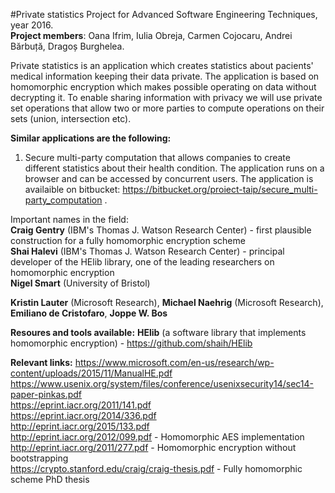 #Private statistics
Project for Advanced Software Engineering Techniques, year 2016.  
<b>Project members</b>: Oana Ifrim, Iulia Obreja, Carmen Cojocaru, Andrei Bărbuță, Dragoș Burghelea.

Private statistics is an application which creates statistics about pacients' medical information keeping their data private.
The application is based on homomorphic encryption which makes possible operating on data without decrypting it. To enable sharing information with privacy we will use private set operations that allow two or more parties to compute operations on their sets (union, intersection etc).

<b>Similar applications are the following:</b>
1. Secure multi-party computation that allows companies to create different statistics about their health condition. The application runs on a browser and can be accessed by concurrent users. The application is availaible on bitbucket: https://bitbucket.org/proiect-taip/secure_multi-party_computation .

Important names in the field:  
<b>Craig Gentry</b> (IBM's Thomas J. Watson Research Center) - first plausible construction for a fully homomorphic encryption scheme<br>
<b>Shai Halevi</b> (IBM's Thomas J. Watson Research Center) - principal developer of the HElib library, one of the leading researchers on homomorphic encryption<br>
<b>Nigel Smart</b> (University of Bristol)

<b>Kristin Lauter</b> (Microsoft Research), <b>Michael Naehrig</b> (Microsoft Research), <b>Emiliano de Cristofaro</b>, <b>Joppe W. Bos</b>

<b>Resoures and tools available:</b>
<b>HElib</b> (a software library that implements homomorphic encryption) - https://github.com/shaih/HElib 

<b>Relevant links:</b>
https://www.microsoft.com/en-us/research/wp-content/uploads/2015/11/ManualHE.pdf<br>
https://www.usenix.org/system/files/conference/usenixsecurity14/sec14-paper-pinkas.pdf<br>
https://eprint.iacr.org/2011/141.pdf<br>
https://eprint.iacr.org/2014/336.pdf<br>
http://eprint.iacr.org/2015/133.pdf<br>
http://eprint.iacr.org/2012/099.pdf - Homomorphic AES implementation<br>
http://eprint.iacr.org/2011/277.pdf - Homomorphic encryption without bootstrapping<br>
https://crypto.stanford.edu/craig/craig-thesis.pdf - Fully homomorphic scheme PhD thesis<br>
